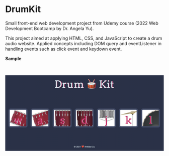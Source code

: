 # DrumKit
 
Small front-end web development project from Udemy course (2022 Web Development Bootcamp by Dr. Angela Yu).

This project aimed at applying HTML, CSS, and JavaScript to create a drum audio website. Applied concepts including DOM query and eventListener in handling events such as click event and keydown event. 

**Sample**

<br>

![Display](ReadMeImages/Display.png)
